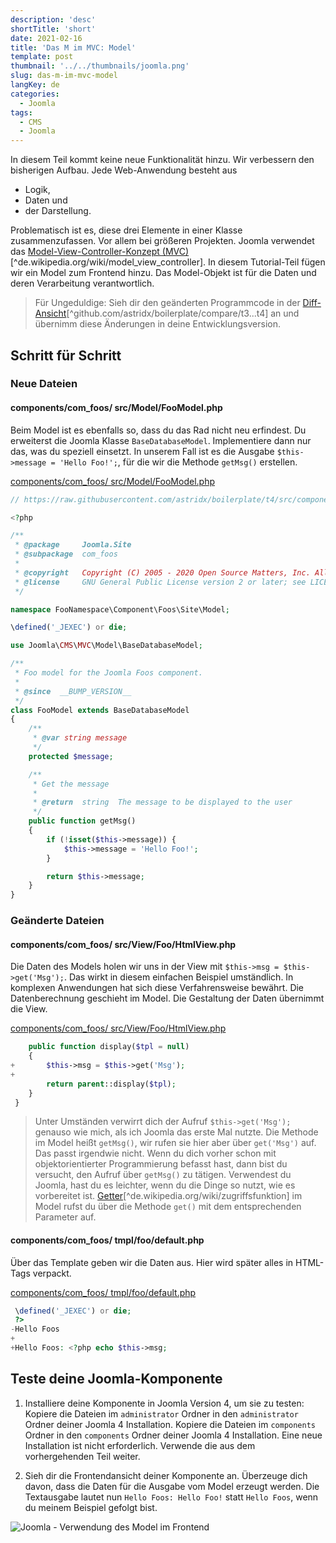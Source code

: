 ```yaml
---
description: 'desc'
shortTitle: 'short'
date: 2021-02-16
title: 'Das M im MVC: Model'
template: post
thumbnail: '../../thumbnails/joomla.png'
slug: das-m-im-mvc-model
langKey: de
categories:
  - Joomla
tags:
  - CMS
  - Joomla
---
```


In diesem Teil kommt keine neue Funktionalität hinzu. Wir verbessern den bisherigen Aufbau. Jede Web-Anwendung besteht aus

- Logik,
- Daten und
- der Darstellung.<!-- \index{Model-View-Controller} -->

Problematisch ist es, diese drei Elemente in einer Klasse zusammenzufassen. Vor allem bei größeren Projekten. Joomla verwendet das [Model-View-Controller-Konzept (MVC)](https://de.wikipedia.org/wiki/Model_View_Controller)[^de.wikipedia.org/wiki/model_view_controller]. In diesem Tutorial-Teil fügen wir ein Model zum Frontend hinzu. Das Model-Objekt ist für die Daten und deren Verarbeitung verantwortlich.

> Für Ungeduldige: Sieh dir den geänderten Programmcode in der [Diff-Ansicht](https://github.com/astridx/boilerplate/compare/t3...t4)[^github.com/astridx/boilerplate/compare/t3...t4] an und übernimm diese Änderungen in deine Entwicklungsversion.

## Schritt für Schritt

### Neue Dateien

<!-- prettier-ignore -->
#### components/com\_foos/ src/Model/FooModel.php

Beim Model ist es ebenfalls so, dass du das Rad nicht neu erfindest. Du erweiterst die Joomla Klasse `BaseDatabaseModel`. Implementiere dann nur das, was du speziell einsetzt. In unserem Fall ist es die Ausgabe `$this->message = 'Hello Foo!';`, für die wir die Methode `getMsg()` erstellen.

[components/com_foos/ src/Model/FooModel.php](https://github.com/astridx/boilerplate/blob/4951c642c75d353de06bcc78de3efb7e20b0f93d/src/components/com_foos/src/Model/FooModel.php)

```php {numberLines: -2}
// https://raw.githubusercontent.com/astridx/boilerplate/t4/src/components/com_foos/src/Model/FooModel.php

<?php

/**
 * @package     Joomla.Site
 * @subpackage  com_foos
 *
 * @copyright   Copyright (C) 2005 - 2020 Open Source Matters, Inc. All rights reserved.
 * @license     GNU General Public License version 2 or later; see LICENSE.txt
 */

namespace FooNamespace\Component\Foos\Site\Model;

\defined('_JEXEC') or die;

use Joomla\CMS\MVC\Model\BaseDatabaseModel;

/**
 * Foo model for the Joomla Foos component.
 *
 * @since  __BUMP_VERSION__
 */
class FooModel extends BaseDatabaseModel
{
	/**
	 * @var string message
	 */
	protected $message;

	/**
	 * Get the message
	 *
	 * @return  string  The message to be displayed to the user
	 */
	public function getMsg()
	{
		if (!isset($this->message)) {
			$this->message = 'Hello Foo!';
		}

		return $this->message;
	}
}

```

### Geänderte Dateien

<!-- prettier-ignore -->
#### components/com\_foos/ src/View/Foo/HtmlView.php

Die Daten des Models holen wir uns in der View mit `$this->msg = $this->get('Msg');`. Das wirkt in diesem einfachen Beispiel umständlich. In komplexen Anwendungen hat sich diese Verfahrensweise bewährt. Die Datenberechnung geschieht im Model. Die Gestaltung der Daten übernimmt die View.

[components/com_foos/ src/View/Foo/HtmlView.php](https://github.com/astridx/boilerplate/blob/4951c642c75d353de06bcc78de3efb7e20b0f93d/src/components/com_foos/src/View/Foo/HtmlView.php)

```php {diff}
 	public function display($tpl = null)
 	{
+		$this->msg = $this->get('Msg');
+
 		return parent::display($tpl);
 	}
 }

```

> Unter Umständen verwirrt dich der Aufruf `$this->get('Msg');` genauso wie mich, als ich Joomla das erste Mal nutzte. Die Methode im Model heißt `getMsg()`, wir rufen sie hier aber über `get('Msg')` auf. Das passt irgendwie nicht. Wenn du dich vorher schon mit objektorientierter Programmierung befasst hast, dann bist du versucht, den Aufruf über `getMsg()` zu tätigen. Verwendest du Joomla, hast du es leichter, wenn du die Dinge so nutzt, wie es vorbereitet ist. [Getter](https://de.wikipedia.org/w/index.php?title=Zugriffsfunktion&oldid=196247734)[^de.wikipedia.org/wiki/zugriffsfunktion] im Model rufst du über die Methode `get()` mit dem entsprechenden Parameter auf.

<!-- prettier-ignore -->
#### components/com\_foos/ tmpl/foo/default.php

Über das Template geben wir die Daten aus. Hier wird später alles in HTML-Tags verpackt.

[components/com_foos/ tmpl/foo/default.php](https://github.com/astridx/boilerplate/blob/4951c642c75d353de06bcc78de3efb7e20b0f93d/src/components/com_foos/tmpl/foo/default.php)

```php {diff}
 \defined('_JEXEC') or die;
 ?>
-Hello Foos
+
+Hello Foos: <?php echo $this->msg;

```

## Teste deine Joomla-Komponente

1. Installiere deine Komponente in Joomla Version 4, um sie zu testen: Kopiere die Dateien im `administrator` Ordner in den `administrator` Ordner deiner Joomla 4 Installation. Kopiere die Dateien im `components` Ordner in den `components` Ordner deiner Joomla 4 Installation. Eine neue Installation ist nicht erforderlich. Verwende die aus dem vorhergehenden Teil weiter.

2. Sieh dir die Frontendansicht deiner Komponente an. Überzeuge dich davon, dass die Daten für die Ausgabe vom Model erzeugt werden. Die Textausgabe lautet nun `Hello Foos: Hello Foo!` statt `Hello Foos`, wenn du meinem Beispiel gefolgt bist.

![Joomla - Verwendung des Model im Frontend](/images/j4x5x1.png)
<img src="https://vg08.met.vgwort.de/na/5edb5ab163424dbf8f3f773464101cd3" width="1" height="1" alt="">
